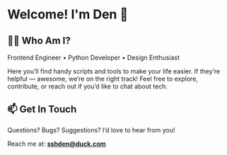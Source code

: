 # Welcome! I'm Den 👋

## 🧙‍♂️ Who Am I?

Frontend Engineer • Python Developer • Design Enthusiast

Here you’ll find handy scripts and tools to make your life easier. If they’re helpful — awesome, we’re on the right track! Feel free to explore, contribute, or reach out if you’d like to chat about tech.

## 📫 Get In Touch

Questions? Bugs? Suggestions? I’d love to hear from you!

Reach me at: [**sshden@duck.com**](mailto:sshden@duck.com)

